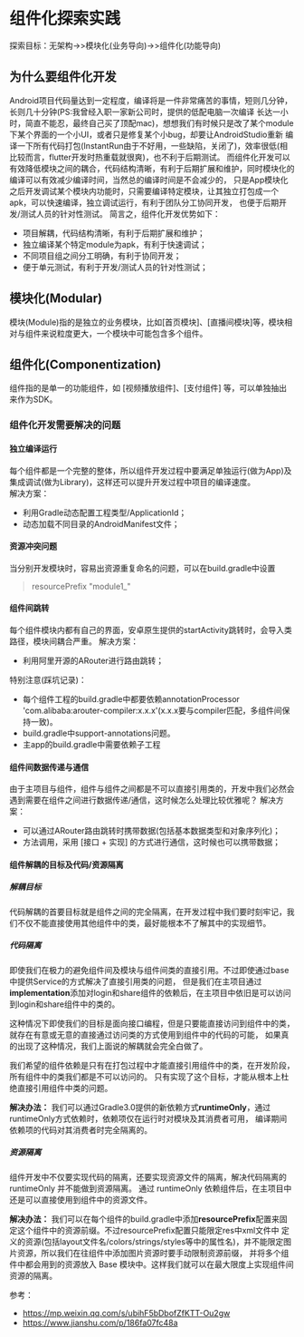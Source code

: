 # 组件化探索实践
探索目标：无架构->>模块化(业务导向)->>组件化(功能导向)

## 为什么要组件化开发
Android项目代码量达到一定程度，编译将是一件非常痛苦的事情，短则几分钟，长则几十分钟(PS:我曾经入职一家新公司时，提供的低配电脑一次编译
长达一小时，简直不能忍，最终自己买了顶配mac)，想想我们有时候只是改了某个module下某个界面的一个小UI，或者只是修复某个小bug，却要让AndroidStudio重新
编译一下所有代码打包(InstantRun由于不好用，一些缺陷，关闭了)，效率很低(相比较而言，flutter开发时热重载就很爽)，也不利于后期测试。
而组件化开发可以有效降低模块之间的耦合，代码结构清晰，有利于后期扩展和维护，同时模块化的编译可以有效减少编译时间，当然总的编译时间是不会减少的，
只是App模块化之后开发调试某个模块内功能时，只需要编译特定模块，让其独立打包成一个apk，可以快速编译，独立调试运行，有利于团队分工协同开发，
也便于后期开发/测试人员的针对性测试。
简言之，组件化开发优势如下：
- 项目解耦，代码结构清晰，有利于后期扩展和维护；
- 独立编译某个特定module为apk，有利于快速调试；
- 不同项目组之间分工明确，有利于协同开发；
- 便于单元测试，有利于开发/测试人员的针对性测试；

## 模块化(Modular)
模块(Module)指的是独立的业务模块，比如[首页模块]、[直播间模块]等，模块相对与组件来说粒度更大，一个模块中可能包含多个组件。

## 组件化(Componentization)
组件指的是单一的功能组件，如 [视频播放组件]、[支付组件] 等，可以单独抽出来作为SDK。

### 组件化开发需要解决的问题
#### 独立编译运行
每个组件都是一个完整的整体，所以组件开发过程中要满足单独运行(做为App)及集成调试(做为Library)，这样还可以提升开发过程中项目的编译速度。  
解决方案：
- 利用Gradle动态配置工程类型/ApplicationId；
- 动态加载不同目录的AndroidManifest文件；

#### 资源冲突问题
当分别开发模块时，容易出资源重复命名的问题，可以在build.gradle中设置
> resourcePrefix "module1_"


#### 组件间跳转
每个组件模块内都有自己的界面，安卓原生提供的startActivity跳转时，会导入类路径，模块间耦合严重。
解决方案：
- 利用阿里开源的ARouter进行路由跳转；

特别注意(踩坑记录)：
- 每个组件工程的build.gradle中都要依赖annotationProcessor 'com.alibaba:arouter-compiler:x.x.x'(x.x.x要与compiler匹配，多组件间保持一致)。
- build.gradle中support-annotations问题。
- 主app的build.gradle中需要依赖子工程

#### 组件间数据传递与通信
由于主项目与组件，组件与组件之间都是不可以直接引用类的，开发中我们必然会遇到需要在组件之间进行数据传递/通信，这时候怎么处理比较优雅呢？
解决方案：
- 可以通过ARouter路由跳转时携带数据(包括基本数据类型和对象序列化)；
- 方法调用，采用 [接口 + 实现] 的方式进行通信，这时候也可以携带数据；

#### 组件解耦的目标及代码/资源隔离
##### 解耦目标
代码解耦的首要目标就是组件之间的完全隔离，在开发过程中我们要时刻牢记，我们不仅不能直接使用其他组件中的类，最好能根本不了解其中的实现细节。

##### 代码隔离
即使我们在极力的避免组件间及模块与组件间类的直接引用。不过即使通过base中提供Service的方式解决了直接引用类的问题，
但是我们在主项目通过**implementation**添加对login和share组件的依赖后，在主项目中依旧是可以访问到login和share组件中的类的。
  
这种情况下即使我们的目标是面向接口编程，但是只要能直接访问到组件中的类，就存在有意或无意的直接通过访问类的方式使用到组件中的代码的可能，
如果真的出现了这种情况，我们上面说的解耦就会完全白做了。
  
我们希望的组件依赖是只有在打包过程中才能直接引用组件中的类，在开发阶段，所有组件中的类我们都是不可以访问的。
只有实现了这个目标，才能从根本上杜绝直接引用组件中类的问题。

**解决办法：**
我们可以通过Gradle3.0提供的新依赖方式**runtimeOnly**，通过runtimeOnly方式依赖时，依赖项仅在运行时对模块及其消费者可用，
编译期间依赖项的代码对其消费者时完全隔离的。

##### 资源隔离
组件开发中不仅要实现代码的隔离，还要实现资源文件的隔离，解决代码隔离的 runtimeOnly 并不能做到资源隔离。
通过 runtimeOnly 依赖组件后，在主项目中还是可以直接使用到组件中的资源文件。

**解决办法：**
我们可以在每个组件的build.gradle中添加**resourcePrefix**配置来固定这个组件中的资源前缀。不过resourcePrefix配置只能限定res中xml文件中
定义的资源(包括layout文件名/colors/strings/styles等中的属性名)，并不能限定图片资源，所以我们在往组件中添加图片资源时要手动限制资源前缀，
并将多个组件中都会用到的资源放入 Base 模块中。这样我们就可以在最大限度上实现组件间资源的隔离。

参考：
- https://mp.weixin.qq.com/s/ubihF5bDbofZfKTT-Ou2gw
- https://www.jianshu.com/p/186fa07fc48a
